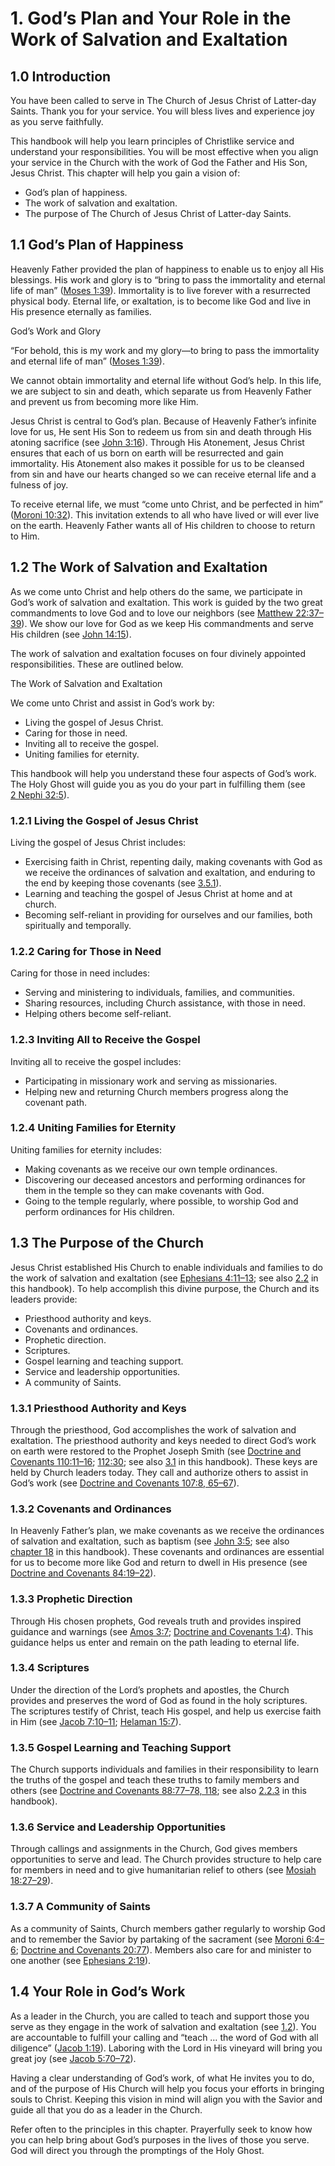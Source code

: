 # 1. God’s Plan and Your Role in the Work of Salvation and Exaltation

## 1.0 Introduction

You have been called to serve in The Church of Jesus Christ of Latter-day Saints. Thank you for your service. You will bless lives and experience joy as you serve faithfully.

This handbook will help you learn principles of Christlike service and understand your responsibilities. You will be most effective when you align your service in the Church with the work of God the Father and His Son, Jesus Christ. This chapter will help you gain a vision of:

* God’s plan of happiness.
* The work of salvation and exaltation.
* The purpose of The Church of Jesus Christ of Latter-day Saints.

## 1.1 God’s Plan of Happiness

Heavenly Father provided the plan of happiness to enable us to enjoy all His blessings. His work and glory is to “bring to pass the immortality and eternal life of man” ([Moses 1:39](/study/scriptures/pgp/moses/1.39?lang=eng#p39)). Immortality is to live forever with a resurrected physical body. Eternal life, or exaltation, is to become like God and live in His presence eternally as families.

God’s Work and Glory

“For behold, this is my work and my glory—to bring to pass the immortality and eternal life of man” ([Moses 1:39](/study/scriptures/pgp/moses/1.39?lang=eng#p39)).

We cannot obtain immortality and eternal life without God’s help. In this life, we are subject to sin and death, which separate us from Heavenly Father and prevent us from becoming more like Him.

Jesus Christ is central to God’s plan. Because of Heavenly Father’s infinite love for us, He sent His Son to redeem us from sin and death through His atoning sacrifice (see [John 3:16](/study/scriptures/nt/john/3.16?lang=eng#p16)). Through His Atonement, Jesus Christ ensures that each of us born on earth will be resurrected and gain immortality. His Atonement also makes it possible for us to be cleansed from sin and have our hearts changed so we can receive eternal life and a fulness of joy.

To receive eternal life, we must “come unto Christ, and be perfected in him” ([Moroni 10:32](/study/scriptures/bofm/moro/10.32?lang=eng#p32)). This invitation extends to all who have lived or will ever live on the earth. Heavenly Father wants all of His children to choose to return to Him.

## 1.2 The Work of Salvation and Exaltation

As we come unto Christ and help others do the same, we participate in God’s work of salvation and exaltation. This work is guided by the two great commandments to love God and to love our neighbors (see [Matthew 22:37–39](/study/scriptures/nt/matt/22.37-39?lang=eng#p37)). We show our love for God as we keep His commandments and serve His children (see [John 14:15](/study/scriptures/nt/john/14.15?lang=eng#p15)).

The work of salvation and exaltation focuses on four divinely appointed responsibilities. These are outlined below.

The Work of Salvation and Exaltation

We come unto Christ and assist in God’s work by:

* Living the gospel of Jesus Christ.
* Caring for those in need.
* Inviting all to receive the gospel.
* Uniting families for eternity.

This handbook will help you understand these four aspects of God’s work. The Holy Ghost will guide you as you do your part in fulfilling them (see [2 Nephi 32:5](/study/scriptures/bofm/2-ne/32.5?lang=eng#p5)).

### 1.2.1 Living the Gospel of Jesus Christ

Living the gospel of Jesus Christ includes:

* Exercising faith in Christ, repenting daily, making covenants with God as we receive the ordinances of salvation and exaltation, and enduring to the end by keeping those covenants (see [3.5.1](/study/manual/general-handbook/3-priesthood-principles?lang=eng&para=title_number17-p77#title_number17)).
* Learning and teaching the gospel of Jesus Christ at home and at church.
* Becoming self-reliant in providing for ourselves and our families, both spiritually and temporally.

### 1.2.2 Caring for Those in Need

Caring for those in need includes:

* Serving and ministering to individuals, families, and communities.
* Sharing resources, including Church assistance, with those in need.
* Helping others become self-reliant.

### 1.2.3 Inviting All to Receive the Gospel

Inviting all to receive the gospel includes:

* Participating in missionary work and serving as missionaries.
* Helping new and returning Church members progress along the covenant path.

### 1.2.4 Uniting Families for Eternity

Uniting families for eternity includes:

* Making covenants as we receive our own temple ordinances.
* Discovering our deceased ancestors and performing ordinances for them in the temple so they can make covenants with God.
* Going to the temple regularly, where possible, to worship God and perform ordinances for His children.

## 1.3 The Purpose of the Church

Jesus Christ established His Church to enable individuals and families to do the work of salvation and exaltation (see [Ephesians 4:11–13](/study/scriptures/nt/eph/4.11-13?lang=eng#p11); see also [2.2](/study/manual/general-handbook/2-supporting-individuals-and-families?lang=eng&para=title_number6-p65#title_number6) in this handbook). To help accomplish this divine purpose, the Church and its leaders provide:

* Priesthood authority and keys.
* Covenants and ordinances.
* Prophetic direction.
* Scriptures.
* Gospel learning and teaching support.
* Service and leadership opportunities.
* A community of Saints.

### 1.3.1 Priesthood Authority and Keys

Through the priesthood, God accomplishes the work of salvation and exaltation. The priesthood authority and keys needed to direct God’s work on earth were restored to the Prophet Joseph Smith (see [Doctrine and Covenants 110:11–16](/study/scriptures/dc-testament/dc/110.11-16?lang=eng#p11); [112:30](/study/scriptures/dc-testament/dc/112.30?lang=eng#p30); see also [3.1](/study/manual/general-handbook/3-priesthood-principles?lang=eng&para=title_number2-p5#title_number2) in this handbook). These keys are held by Church leaders today. They call and authorize others to assist in God’s work (see [Doctrine and Covenants 107:8, 65–67](/study/scriptures/dc-testament/dc/107.8,65-67?lang=eng#p8)).

### 1.3.2 Covenants and Ordinances

In Heavenly Father’s plan, we make covenants as we receive the ordinances of salvation and exaltation, such as baptism (see [John 3:5](/study/scriptures/nt/john/3.5?lang=eng#p5); see also [chapter 18](/study/manual/general-handbook/18-priesthood-ordinances-and-blessings?lang=eng) in this handbook). These covenants and ordinances are essential for us to become more like God and return to dwell in His presence (see [Doctrine and Covenants 84:19–22](/study/scriptures/dc-testament/dc/84.19-22?lang=eng#p19)).

### 1.3.3 Prophetic Direction

Through His chosen prophets, God reveals truth and provides inspired guidance and warnings (see [Amos 3:7](/study/scriptures/ot/amos/3.7?lang=eng#p7); [Doctrine and Covenants 1:4](/study/scriptures/dc-testament/dc/1.4?lang=eng#p4)). This guidance helps us enter and remain on the path leading to eternal life.

### 1.3.4 Scriptures

Under the direction of the Lord’s prophets and apostles, the Church provides and preserves the word of God as found in the holy scriptures. The scriptures testify of Christ, teach His gospel, and help us exercise faith in Him (see [Jacob 7:10–11](/study/scriptures/bofm/jacob/7.10-11?lang=eng#p10); [Helaman 15:7](/study/scriptures/bofm/hel/15.7?lang=eng#p7)).

### 1.3.5 Gospel Learning and Teaching Support

The Church supports individuals and families in their responsibility to learn the truths of the gospel and teach these truths to family members and others (see [Doctrine and Covenants 88:77–78, 118](/study/scriptures/dc-testament/dc/88.77-78,118?lang=eng#p77); see also [2.2.3](/study/manual/general-handbook/2-supporting-individuals-and-families?lang=eng&para=title_number9-p48#title_number9) in this handbook).

### 1.3.6 Service and Leadership Opportunities

Through callings and assignments in the Church, God gives members opportunities to serve and lead. The Church provides structure to help care for members in need and to give humanitarian relief to others (see [Mosiah 18:27–29](/study/scriptures/bofm/mosiah/18.27-29?lang=eng#p27)).

### 1.3.7 A Community of Saints

As a community of Saints, Church members gather regularly to worship God and to remember the Savior by partaking of the sacrament (see [Moroni 6:4–6](/study/scriptures/bofm/moro/6.4-6?lang=eng#p4); [Doctrine and Covenants 20:77](/study/scriptures/dc-testament/dc/20.77?lang=eng#p77)). Members also care for and minister to one another (see [Ephesians 2:19](/study/scriptures/nt/eph/2.19?lang=eng#p19)).

## 1.4 Your Role in God’s Work

As a leader in the Church, you are called to teach and support those you serve as they engage in the work of salvation and exaltation (see [1.2](/study/manual/general-handbook/1-work-of-salvation-and-exaltation?lang=eng&para=title_number3-p28#title_number3)). You are accountable to fulfill your calling and “teach … the word of God with all diligence” ([Jacob 1:19](/study/scriptures/bofm/jacob/1.19?lang=eng#p19)). Laboring with the Lord in His vineyard will bring you great joy (see [Jacob 5:70–72](/study/scriptures/bofm/jacob/5.70-72?lang=eng#p70)).

Having a clear understanding of God’s work, of what He invites you to do, and of the purpose of His Church will help you focus your efforts in bringing souls to Christ. Keeping this vision in mind will align you with the Savior and guide all that you do as a leader in the Church.

Refer often to the principles in this chapter. Prayerfully seek to know how you can help bring about God’s purposes in the lives of those you serve. God will direct you through the promptings of the Holy Ghost.